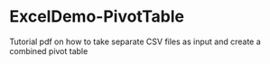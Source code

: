 # ExcelDemo-PivotTable
Tutorial pdf on how to take separate CSV files as input and create a combined pivot table
